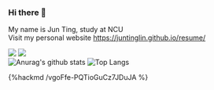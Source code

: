 ### Hi there 👋
My name is Jun Ting, study at NCU
<br>
Visit my personal website
https://juntinglin.github.io/resume/

![](https://img.shields.io/badge/license-java_OCA-green)
![](https://img.shields.io/badge/license-java_OCP-green)
<br>
![Anurag's github stats](https://github-readme-stats.vercel.app/api?username=JunTingLin&layout=compact)
![Top Langs](https://github-readme-stats.vercel.app/api/top-langs/?username=JunTingLin&layout=compact)

<!-- ɾ(=^･ω･^=)丿 -->
{%hackmd /vgoFfe-PQTioGuCz7JDuJA %}

<!--
**JunTingLin/JunTingLin** is a ✨ _special_ ✨ repository because its `README.md` (this file) appears on your GitHub profile.

Here are some ideas to get you started:

- 🔭 I’m currently working on ...
- 🌱 I’m currently learning ...
- 👯 I’m looking to collaborate on ...
- 🤔 I’m looking for help with ...
- 💬 Ask me about ...
- 📫 How to reach me: ...
- 😄 Pronouns: ...
- ⚡ Fun fact: ...
-->
